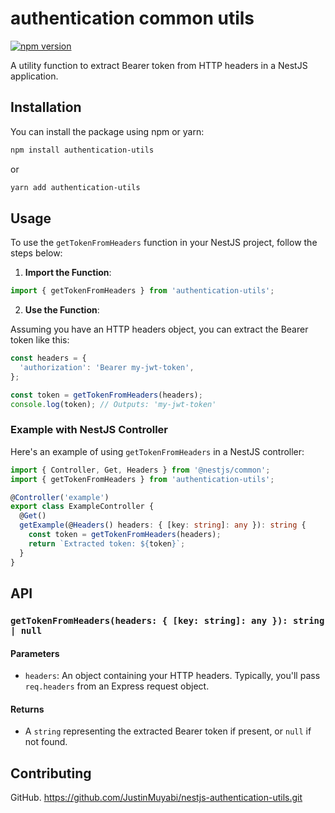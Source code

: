 # authentication common utils

[![npm version](https://badge.fury.io/js/my-nestjs-package.svg)](https://badge.fury.io/js/my-nestjs-package)

A utility function to extract Bearer token from HTTP headers in a NestJS application.

## Installation

You can install the package using npm or yarn:

```sh
npm install authentication-utils
```

or

```sh
yarn add authentication-utils
```

## Usage

To use the `getTokenFromHeaders` function in your NestJS project, follow the steps below:

1. **Import the Function**:

```typescript
import { getTokenFromHeaders } from 'authentication-utils';
```

2. **Use the Function**:

Assuming you have an HTTP headers object, you can extract the Bearer token like this:

```typescript
const headers = {
  'authorization': 'Bearer my-jwt-token',
};

const token = getTokenFromHeaders(headers);
console.log(token); // Outputs: 'my-jwt-token'
```

### Example with NestJS Controller

Here's an example of using `getTokenFromHeaders` in a NestJS controller:

```typescript
import { Controller, Get, Headers } from '@nestjs/common';
import { getTokenFromHeaders } from 'authentication-utils';

@Controller('example')
export class ExampleController {
  @Get()
  getExample(@Headers() headers: { [key: string]: any }): string {
    const token = getTokenFromHeaders(headers);
    return `Extracted token: ${token}`;
  }
}
```

## API

### `getTokenFromHeaders(headers: { [key: string]: any }): string | null`

#### Parameters
- `headers`: An object containing your HTTP headers. Typically, you'll pass `req.headers` from an Express request object.

#### Returns
- A `string` representing the extracted Bearer token if present, or `null` if not found.

## Contributing

GitHub. https://github.com/JustinMuyabi/nestjs-authentication-utils.git
